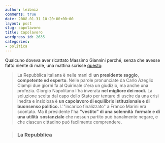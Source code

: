 ```yaml
---
author: leibniz
comments: true
date: 2008-01-31 10:20:00+00:00
layout: post
slug: capolavoro
title: Capolavoro
wordpress_id: 2635
categories:
- politica
---
```


Qualcuno doveva aver ricattato Massimo Giannini perché, senza che avesse fatto niente di male, una mattina scrisse [questo](http://www.repubblica.it/2008/01/sezioni/politica/crisi-governo-4/spinta-quirinale/spinta-quirinale.html):


> La Repubblica italiana è nelle mani di **un presidente saggio, competente ed esperto**. Nelle parole pronunciate da Carlo Azeglio Ciampi due giorni fa al Quirinale c'era un giudizio, ma anche una profezia. Giorgio Napolitano l'ha inverata **nel migliore dei modi.** La soluzione scelta dal capo dello Stato per tentare di uscire da una crisi inedita e insidiosa è **un capolavoro di equilibrio istituzionale e di buonsenso politico.** L'"incarico finalizzato" a Franco Marini era scontato. Ma il presidente l'ha **"vestito" di una solennità  formale e di una utilità  sostanziale** che nessun partito può banalmente negare, e che ciascun cittadino può facilmente comprendere.

> 
> ### La Repubblica
> 
> 

